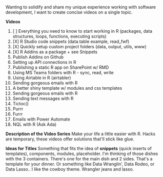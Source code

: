 Wanting to solidify and share my unique experience working with software development, I want to create concise videos on a single topic.  

**Videos**
1. [ ] Everything you need to know to start working in R (packages, data structures, loops, functions, executing scripts)
2. [X] R Studio code snippets (data.table example, read_fwf)
3. [X] Quickly setup custom project folders (data, output, utils, www)
4. [X] R Addins as a package + see Snippets
5. Publish Addins on Github
6. Setting up API connections in R
7. Publishing a static R app on SharePoint w/ RMD
8. Using MS Teams folders with R - sync, read, write
9. Using Airtable in R (airtabler)
10. Sending gorgeous emails with R
11. A better shiny template w/ modules and css templates
12. Sending gorgeous emails with R
13. Sending text messages with R
14. Tictoc()
15. Purrr
16. Furrr 
17. Emails with Power Automate
18. NQL with R (Ask Ada)

**Description of the Video Series**
Make your life a little easier with R.  Hacks are temporary, these videos offer solutions that'll stick like glue.

**Ideas for Titles**
Something that fits the idea of **snippets** (quick inserts of templates), components, modules, placeholder. I'm thinking of those dishes with the 3 containers.  There's one for the main dish and 2 sides.  That's a template for your dinner.
Or something like Data Wranglin', Data Rodeo, or Data Lasso.. I like the cowboy theme.  Wrangler jeans and lasso.  
